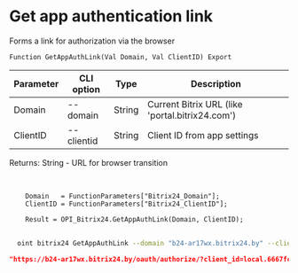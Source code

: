 ﻿---
sidebar_position: 1
---

# Get app authentication link
 Forms a link for authorization via the browser



`Function GetAppAuthLink(Val Domain, Val ClientID) Export`

  | Parameter | CLI option | Type | Description |
  |-|-|-|-|
  | Domain | --domain | String | Current Bitrix URL (like 'portal.bitrix24.com') |
  | ClientID | --clientid | String | Client ID from app settings |

  
  Returns:  String - URL for browser transition

<br/>




```bsl title="Code example"
    Domain   = FunctionParameters["Bitrix24_Domain"];
    ClientID = FunctionParameters["Bitrix24_ClientID"];

    Result = OPI_Bitrix24.GetAppAuthLink(Domain, ClientID);
```



```sh title="CLI command example"
    
  oint bitrix24 GetAppAuthLink --domain "b24-ar17wx.bitrix24.by" --clientid "local.6667fc928a50a9.70414732"

```

```json title="Result"
"https://b24-ar17wx.bitrix24.by/oauth/authorize/?client_id=local.6667fc928a50a9.70414732"
```
